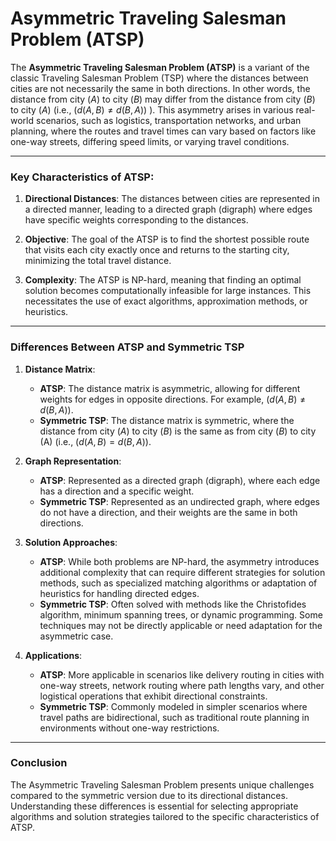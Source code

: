 # Asymmetric Traveling Salesman Problem (ATSP)

The **Asymmetric Traveling Salesman Problem (ATSP)** is a variant of the classic Traveling Salesman Problem (TSP) where the distances between cities are not necessarily the same in both directions. In other words, the distance from city $(A)$ to city $(B)$ may differ from the distance from city $(B)$ to city $(A)$ (i.e., $(d(A, B) \neq d(B, A))$ ). This asymmetry arises in various real-world scenarios, such as logistics, transportation networks, and urban planning, where the routes and travel times can vary based on factors like one-way streets, differing speed limits, or varying travel conditions.

---

### Key Characteristics of ATSP:
1. **Directional Distances**: The distances between cities are represented in a directed manner, leading to a directed graph (digraph) where edges have specific weights corresponding to the distances.
  
2. **Objective**: The goal of the ATSP is to find the shortest possible route that visits each city exactly once and returns to the starting city, minimizing the total travel distance.

3. **Complexity**: The ATSP is NP-hard, meaning that finding an optimal solution becomes computationally infeasible for large instances. This necessitates the use of exact algorithms, approximation methods, or heuristics.

---

### Differences Between ATSP and Symmetric TSP

1. **Distance Matrix**:
   - **ATSP**: The distance matrix is asymmetric, allowing for different weights for edges in opposite directions. For example, $(d(A, B) \neq d(B, A))$.
   - **Symmetric TSP**: The distance matrix is symmetric, where the distance from city $(A)$ to city $(B)$ is the same as from city $(B)$ to city \(A\) (i.e., $(d(A, B) = d(B, A))$.

2. **Graph Representation**:
   - **ATSP**: Represented as a directed graph (digraph), where each edge has a direction and a specific weight.
   - **Symmetric TSP**: Represented as an undirected graph, where edges do not have a direction, and their weights are the same in both directions.

3. **Solution Approaches**:
   - **ATSP**: While both problems are NP-hard, the asymmetry introduces additional complexity that can require different strategies for solution methods, such as specialized matching algorithms or adaptation of heuristics for handling directed edges.
   - **Symmetric TSP**: Often solved with methods like the Christofides algorithm, minimum spanning trees, or dynamic programming. Some techniques may not be directly applicable or need adaptation for the asymmetric case.

4. **Applications**:
   - **ATSP**: More applicable in scenarios like delivery routing in cities with one-way streets, network routing where path lengths vary, and other logistical operations that exhibit directional constraints.
   - **Symmetric TSP**: Commonly modeled in simpler scenarios where travel paths are bidirectional, such as traditional route planning in environments without one-way restrictions.

---

### Conclusion

The Asymmetric Traveling Salesman Problem presents unique challenges compared to the symmetric version due to its directional distances. Understanding these differences is essential for selecting appropriate algorithms and solution strategies tailored to the specific characteristics of ATSP.
